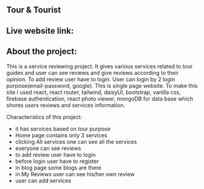 ## Tour & Tourist

## Live website link: 


## About the project: 

This is a service reviewing project. It gives various services related to tour guides and user can see reviews and give reviews according to their opinion. To add review user have to login. User can login by 2 login purpose(email-password, google). 
This is single page website. To make this site I used react, react router, tailwind, daisyUI, bootstrap, vanilla css, firebase authentication, react photo viewer, mongoDB for data base which shores users reviews and services information. 

Characteristics of this project: 
- it has services based on tour purpose
- Home page contains only 3 services
- clicking All services one can see all the services
- everyone can see reviews
- to add review user have to login
- before login user have to register 
- in blog page some blogs are there
- in My Reviews user can see his/her own review
- user can add services 


